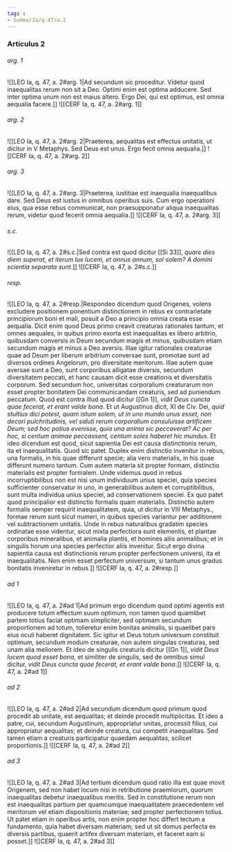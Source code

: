 ```yaml
---
tags : 
- Summa/Ia/q.47/a.2
---
```


### Articulus 2

###### arg. 1
![[LEO Ia, q. 47, a. 2#arg. 1|Ad secundum sic proceditur. Videtur quod inaequalitas rerum non sit a Deo. Optimi enim est optima adducere. Sed inter optima unum non est maius altero. Ergo Dei, qui est optimus, est omnia aequalia facere.]]
![[CERF Ia, q. 47, a. 2#arg. 1]]

###### arg. 2
![[LEO Ia, q. 47, a. 2#arg. 2|Praeterea, aequalitas est effectus unitatis, ut dicitur in V Metaphys. Sed Deus est unus. Ergo fecit omnia aequalia.]]
![[CERF Ia, q. 47, a. 2#arg. 2]]

###### arg. 3
![[LEO Ia, q. 47, a. 2#arg. 3|Praeterea, iustitiae est inaequalia inaequalibus dare. Sed Deus est iustus in omnibus operibus suis. Cum ergo operationi eius, qua esse rebus communicat, non praesupponatur aliqua inaequalitas rerum, videtur quod fecerit omnia aequalia.]]
![[CERF Ia, q. 47, a. 2#arg. 3]]

###### s.c.
![[LEO Ia, q. 47, a. 2#s.c.|Sed contra est quod dicitur [[Si 33]], *quare dies diem superat, et iterum lux lucem, et annus annum, sol solem? A domini scientia separata sunt*.]]
![[CERF Ia, q. 47, a. 2#s.c.]]

###### resp.
![[LEO Ia, q. 47, a. 2#resp.|Respondeo dicendum quod Origenes, volens excludere positionem ponentium distinctionem in rebus ex contrarietate principiorum boni et mali, posuit a Deo a principio omnia creata esse aequalia. Dicit enim quod Deus primo creavit creaturas rationales tantum, et omnes aequales, in quibus primo exorta est inaequalitas ex libero arbitrio, quibusdam conversis in Deum secundum magis et minus, quibusdam etiam secundum magis et minus a Deo aversis. Illae igitur rationales creaturae quae ad Deum per liberum arbitrium conversae sunt, promotae sunt ad diversos ordines Angelorum, pro diversitate meritorum. Illae autem quae aversae sunt a Deo, sunt corporibus alligatae diversis, secundum diversitatem peccati, et hanc causam dicit esse creationis et diversitatis corporum. Sed secundum hoc, universitas corporalium creaturarum non esset propter bonitatem Dei communicandam creaturis, sed ad puniendum peccatum. Quod est contra illud quod dicitur [[Gn 1]], *vidit Deus cuncta quae fecerat, et erant valde bona*. Et ut Augustinus dicit, XI de Civ. Dei, *quid stultius dici potest, quam istum solem, ut in uno mundo unus esset, non decori pulchritudinis, vel saluti rerum corporalium consuluisse artificem Deum; sed hoc potius evenisse, quia una anima sic peccaverat? Ac per hoc, si centum animae peccassent, centum soles haberet hic mundus*. Et ideo dicendum est quod, sicut sapientia Dei est causa distinctionis rerum, ita et inaequalitatis. Quod sic patet. Duplex enim distinctio invenitur in rebus, una formalis, in his quae differunt specie; alia vero materialis, in his quae differunt numero tantum. Cum autem materia sit propter formam, distinctio materialis est propter formalem. Unde videmus quod in rebus incorruptibilibus non est nisi unum individuum unius speciei, quia species sufficienter conservatur in uno, in generabilibus autem et corruptibilibus, sunt multa individua unius speciei, ad conservationem speciei. Ex quo patet quod principalior est distinctio formalis quam materialis. Distinctio autem formalis semper requirit inaequalitatem, quia, ut dicitur in VIII Metaphys., formae rerum sunt sicut numeri, in quibus species variantur per additionem vel subtractionem unitatis. Unde in rebus naturalibus gradatim species ordinatae esse videntur, sicut mixta perfectiora sunt elementis, et plantae corporibus mineralibus, et animalia plantis, et homines aliis animalibus; et in singulis horum una species perfectior aliis invenitur. Sicut ergo divina sapientia causa est distinctionis rerum propter perfectionem universi, ita et inaequalitatis. Non enim esset perfectum universum, si tantum unus gradus bonitatis inveniretur in rebus.]]
![[CERF Ia, q. 47, a. 2#resp.]]

###### ad 1
![[LEO Ia, q. 47, a. 2#ad 1|Ad primum ergo dicendum quod optimi agentis est producere totum effectum suum optimum, non tamen quod quamlibet partem totius faciat optimam simpliciter, sed optimam secundum proportionem ad totum, tolleretur enim bonitas animalis, si quaelibet pars eius oculi haberet dignitatem. Sic igitur et Deus totum universum constituit optimum, secundum modum creaturae, non autem singulas creaturas, sed unam alia meliorem. Et ideo de singulis creaturis dicitur [[Gn 1]], *vidit Deus lucem quod esset bona*, et similiter de singulis, sed de omnibus simul dicitur, *vidit Deus cuncta quae fecerat, et erant valde bona*.]]
![[CERF Ia, q. 47, a. 2#ad 1]]

###### ad 2
![[LEO Ia, q. 47, a. 2#ad 2|Ad secundum dicendum quod primum quod procedit ab unitate, est aequalitas; et deinde procedit multiplicitas. Et ideo a patre, cui, secundum Augustinum, appropriatur unitas, processit filius, cui appropriatur aequalitas; et deinde creatura, cui competit inaequalitas. Sed tamen etiam a creaturis participatur quaedam aequalitas, scilicet proportionis.]]
![[CERF Ia, q. 47, a. 2#ad 2]]

###### ad 3
![[LEO Ia, q. 47, a. 2#ad 3|Ad tertium dicendum quod ratio illa est quae movit Origenem, sed non habet locum nisi in retributione praemiorum, quorum inaequalitas debetur inaequalibus meritis. Sed in constitutione rerum non est inaequalitas partium per quamcumque inaequalitatem praecedentem vel meritorum vel etiam dispositionis materiae; sed propter perfectionem totius. Ut patet etiam in operibus artis, non enim propter hoc differt tectum a fundamento, quia habet diversam materiam; sed ut sit domus perfecta ex diversis partibus, quaerit artifex diversam materiam, et faceret eam si posset.]]
![[CERF Ia, q. 47, a. 2#ad 3]]

